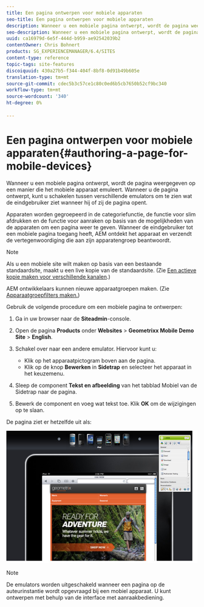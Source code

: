 ```yaml
---
title: Een pagina ontwerpen voor mobiele apparaten
seo-title: Een pagina ontwerpen voor mobiele apparaten
description: Wanneer u een mobiele pagina ontwerpt, wordt de pagina weergegeven op een manier die het mobiele apparaat emuleert. Wanneer u de pagina ontwerpt, kunt u schakelen tussen verschillende emulators om te zien wat de eindgebruiker ziet wanneer hij of zij de pagina opent.
seo-description: Wanneer u een mobiele pagina ontwerpt, wordt de pagina weergegeven op een manier die het mobiele apparaat emuleert. Wanneer u de pagina ontwerpt, kunt u schakelen tussen verschillende emulators om te zien wat de eindgebruiker ziet wanneer hij of zij de pagina opent.
uuid: ca16979d-6e5f-444d-b959-ae92542039b2
contentOwner: Chris Bohnert
products: SG_EXPERIENCEMANAGER/6.4/SITES
content-type: reference
topic-tags: site-features
discoiquuid: 430a27b5-f344-404f-8bf8-0d91b49b605e
translation-type: tm+mt
source-git-commit: cdec5b3c57ce1c80c0ed6b5cb7650b52cf9bc340
workflow-type: tm+mt
source-wordcount: '340'
ht-degree: 0%

---
```



# Een pagina ontwerpen voor mobiele apparaten{#authoring-a-page-for-mobile-devices}

Wanneer u een mobiele pagina ontwerpt, wordt de pagina weergegeven op een manier die het mobiele apparaat emuleert. Wanneer u de pagina ontwerpt, kunt u schakelen tussen verschillende emulators om te zien wat de eindgebruiker ziet wanneer hij of zij de pagina opent.

Apparaten worden gegroepeerd in de categoriefunctie, de functie voor slim afdrukken en de functie voor aanraken op basis van de mogelijkheden van de apparaten om een pagina weer te geven. Wanneer de eindgebruiker tot een mobiele pagina toegang heeft, AEM ontdekt het apparaat en verzendt de vertegenwoordiging die aan zijn apparatengroep beantwoordt.

>[!NOTE]
>
>Als u een mobiele site wilt maken op basis van een bestaande standaardsite, maakt u een live kopie van de standaardsite. (Zie [Een actieve kopie maken voor verschillende kanalen](/help/sites-administering/msm-livecopy.md).)
>
>AEM ontwikkelaars kunnen nieuwe apparaatgroepen maken. (Zie [Apparaatgroepfilters maken.](/help/sites-developing/groupfilters.md))

Gebruik de volgende procedure om een mobiele pagina te ontwerpen:

1. Ga in uw browser naar de **Siteadmin**-console.
1. Open de pagina **Products** onder **Websites** > **Geometrixx Mobile Demo Site** > **English**.

1. Schakel over naar een andere emulator. Hiervoor kunt u:

   * Klik op het apparaatpictogram boven aan de pagina.
   * Klik op de knop **Bewerken** in **Sidetrap** en selecteer het apparaat in het keuzemenu.

1. Sleep de component **Tekst en afbeelding** van het tabblad Mobiel van de Sidetrap naar de pagina.
1. Bewerk de component en voeg wat tekst toe. Klik **OK** om de wijzigingen op te slaan.

De pagina ziet er hetzelfde uit als:

![mobileipademu](assets/mobileipademu.png)

>[!NOTE]
>
>De emulators worden uitgeschakeld wanneer een pagina op de auteurinstantie wordt opgevraagd bij een mobiel apparaat. U kunt ontwerpen met behulp van de interface met aanraakbediening.

